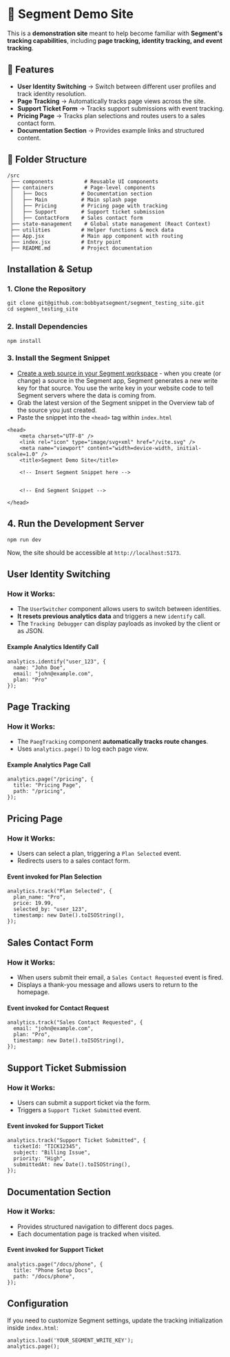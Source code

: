 # 📘 Segment Demo Site

This is a **demonstration site** meant to help become familiar with **Segment's tracking capabilities**, including **page tracking, identity tracking, and event tracking**.

## 🚀 Features
- **User Identity Switching** → Switch between different user profiles and track identity resolution.
- **Page Tracking** → Automatically tracks page views across the site.
- **Support Ticket Form** → Tracks support submissions with event tracking.
- **Pricing Page** → Tracks plan selections and routes users to a sales contact form.
- **Documentation Section** → Provides example links and structured content.

## 📂 Folder Structure

```
/src
 ├── components          # Reusable UI components
 ├── containers          # Page-level components
 │   ├── Docs           # Documentation section
 │   ├── Main           # Main splash page
 │   ├── Pricing        # Pricing page with tracking
 │   ├── Support        # Support ticket submission
 │   ├── ContactForm    # Sales contact form
 ├── state-management    # Global state management (React Context)
 ├── utilities          # Helper functions & mock data
 ├── App.jsx            # Main app component with routing
 ├── index.jsx          # Entry point
 ├── README.md          # Project documentation
```

## Installation & Setup

### 1. Clone the Repository

```
git clone git@github.com:bobbyatsegment/segment_testing_site.git
cd segment_testing_site
```

### 2. Install Dependencies
```
npm install
```

### 3. Install the Segment Snippet

- [Create a web source in your Segment workspace](https://segment.com/docs/connections/sources/catalog/libraries/website/javascript/quickstart/#step-1-create-a-source-in-the-segment-app) - when you create (or change) a source in the Segment app, Segment generates a new write key for that source. You use the write key in your website code to tell Segment servers where the data is coming from.
- Grab the latest version of the Segment snippet in the Overview tab of the source you just created.
- Paste the snippet into the `<head>` tag within `index.html`
```
<head>
    <meta charset="UTF-8" />
    <link rel="icon" type="image/svg+xml" href="/vite.svg" />
    <meta name="viewport" content="width=device-width, initial-scale=1.0" />
    <title>Segment Demo Site</title>
    
    <!-- Insert Segment Snippet here -->


    <!-- End Segment Snippet -->

</head>
```

## 4. Run the Development Server
```
npm run dev
```

Now, the site should be accessible at `http://localhost:5173`.


## User Identity Switching

### How it Works:
- The `UserSwitcher` component allows users to switch between identities.
- **It resets previous analytics data** and triggers a new `identify` call.
- The `Tracking Debugger` can display payloads as invoked by the client or as JSON.

#### Example Analytics Identify Call
```
analytics.identify("user_123", {
  name: "John Doe",
  email: "john@example.com",
  plan: "Pro"
});
```


## Page Tracking

### How it Works:
- The `PaegTracking` component **automatically tracks route changes**.
- Uses `analytics.page()` to log each page view.

#### Example Analytics Page Call
```
analytics.page("/pricing", {
  title: "Pricing Page",
  path: "/pricing",
});
```

## Pricing Page

### How it Works:
- Users can select a plan, triggering a `Plan Selected` event.
- Redirects users to a sales contact form.

#### Event invoked for Plan Selection
```
analytics.track("Plan Selected", {
  plan_name: "Pro",
  price: 19.99,
  selected_by: "user_123",
  timestamp: new Date().toISOString(),
});
```

## Sales Contact Form

### How it Works:
- When users submit their email, a `Sales Contact Requested` event is fired.
- Displays a thank-you message and allows users to return to the homepage.

#### Event invoked for Contact Request
```
analytics.track("Sales Contact Requested", {
  email: "john@example.com",
  plan: "Pro",
  timestamp: new Date().toISOString(),
});
```

## Support Ticket Submission

### How it Works:
- Users can submit a support ticket via the form.
- Triggers a `Support Ticket Submitted` event.

#### Event invoked for Support Ticket
```
analytics.track("Support Ticket Submitted", {
  ticketId: "TICK12345",
  subject: "Billing Issue",
  priority: "High",
  submittedAt: new Date().toISOString(),
});
```


## Documentation Section

### How it Works:
- Provides structured navigation to different docs pages.
- Each documentation page is tracked when visited.

#### Event invoked for Support Ticket
```
analytics.page("/docs/phone", {
  title: "Phone Setup Docs",
  path: "/docs/phone",
});
```

## Configuration

If you need to customize Segment settings, update the tracking initialization inside `index.html`:

```
analytics.load('YOUR_SEGMENT_WRITE_KEY');
analytics.page();
```
